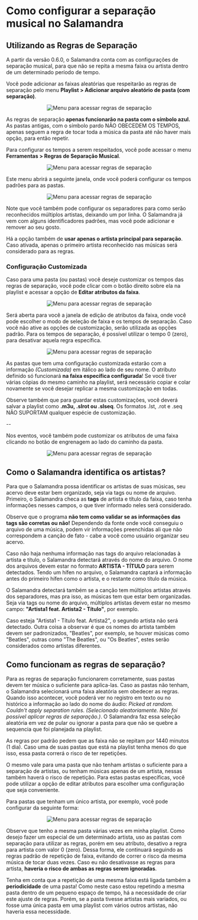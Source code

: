 # Como configurar a separação musical no Salamandra

## Utilizando as Regras de Separação

A partir da versão 0.6.0, o Salamandra conta com as configurações de separação musical, para que não se repita a mesma faixa ou artista dentro de um determinado período de tempo.

Você pode adicionar as faixas aleatórias que respeitarão as regras de separação pelo menu **Playlist > Adicionar arquivo aleatório de pasta (com separação)**.

<p align="center">
	<img src="Images/Separation/Separation_03.png" alt="Menu para acessar regras de separação"/>
</p>

As regras de separação **apenas funcionarão na pasta com o símbolo azul.** As pastas antigas, com o símbolo pardo NÃO OBECEDEM OS TEMPOS, apenas seguem a regra de tocar toda a música da pasta até não haver mais opção, para então repetir.

Para configurar os tempos a serem respeitados, você pode acessar o menu **Ferramentas > Regras de Separação Musical**.

<p align="center">
	<img src="Images/Separation/Separation_01.png" alt="Menu para acessar regras de separação"/>
</p>

Este menu abrirá a seguinte janela, onde você poderá configurar os tempos padrões para as pastas.

<p align="center">
	<img src="Images/Separation/Separation_02.png" alt="Menu para acessar regras de separação"/>
</p>

Note que você também pode configurar os separadores para como serão reconhecidos múltiplos artistas, deixando um por linha. O Salamandra já vem com alguns identificadores padrões, mas você pode adicionar e remover ao seu gosto.

Há a opção também de **usar apenas o artista principal para separação**. Caso ativada, apenas o primeiro artista reconhecido nas músicas será considerado para as regras.

### Configuração Customizada

Caso para uma pasta (ou pastas) você deseje customizar os tempos das regras de separação, você pode clicar com o botão direito sobre ela na playlist e acessar a opção de **Editar atributos da faixa**.

<p align="center">
	<img src="Images/Separation/Separation_04.png" alt="Menu para acessar regras de separação"/>
</p>

Será aberta para você a janela de edição de atributos da faixa, onde você pode escolher o modo de seleção de faixa e os tempos de separação. Caso você não ative as opções de customização, serão utilizada as opções padrão. Para os tempos de separação, é possível utilizar o tempo 0 (zero), para desativar aquela regra específica.

<p align="center">
	<img src="Images/Separation/Separation_05.png" alt="Menu para acessar regras de separação"/>
</p>

As pastas que tem uma configuração customizada estarão com a informação *(Customizada)* em itálico ao lado de seu nome. O atributo definido só funcionará **na faixa específica configurada**! Se você tiver várias cópias do mesmo caminho na playlist, será necessário copiar e colar novamente se você desejar replicar a mesma customização em todas.

Observe também que para guardar estas customizações, você deverá salvar a playlist como **.m3u, .slrot ou .slseq**. Os formatos .lst, .rot e .seq NÃO SUPORTAM qualquer espécie de customização.

--

Nos eventos, você também pode customizar os atributos de uma faixa clicando no botão de engrenagem ao lado do caminho da pasta.

<p align="center">
	<img src="Images/Separation/Separation_06.png" alt="Menu para acessar regras de separação"/>
</p>

## Como o Salamandra identifica os artistas?

Para que o Salamandra possa identificar os artistas de suas músicas, seu acervo deve estar bem organizado, seja via tags ou nome de arquivo. Primeiro, o Salamandra checa as **tags** de artista e título da faixa, caso tenha informações nesses campos, o que tiver informado neles será considerado. 

Observe que o programa **não tem como validar se as informações das tags são corretas ou não!** Dependendo da fonte onde você conseguiu o arquivo de uma música, podem vir informações preenchidas ali que não correspondem a canção de fato - cabe a você como usuário organizar seu acervo.

Caso não haja nenhuma informação nas tags do arquivo relacionadas à artista e título, o Salamandra detectará através do nome do arquivo. O nome dos arquivos devem estar no formato **ARTISTA - TÍTULO** para serem detectados. Tendo um hífen no arquivo, o Salamandra captará a informação antes do primeiro hífen como o artista, e o restante como título da música.

O Salamandra detectará também se a canção tem múltiplos artistas através dos separadores, mas pra isso, as músicas tem que estar bem organizadas. Seja via tags ou nome do arquivo, múltiplos artistas devem estar no mesmo campo: **"Artista1 feat. Artista2 - Título"**, por exemplo. 

Caso esteja "Artista1 - Título feat. Artista2", o segundo artista não será detectado. Outra coisa a observar é que os nomes do artista também devem ser padronizados, "Beatles", por exemplo, se houver músicas como "Beatles", outras como "The Beatles", ou "Os Beatles", estes serão considerados como artistas diferentes.

## Como funcionam as regras de separação?

Para as regras de separação funcionarem corretamente, suas pastas devem ter música o suficiente para aplica-las. Caso as pastas não tenham, o Salamandra selecionará uma faixa aleatória sem obedecer as regras. Quando isso acontecer, você poderá ver no registro em texto ou no histórico a informação ao lado do nome do áudio: *Picked at random. Couldn't apply separation rules. (Selecionado aleatoriamente. Não foi possível aplicar regras de separação.)*. O Salamandra faz essa seleção aleatória em vez de pular ou ignorar a pasta para que não se quebre a sequencia que foi planejada na playlist.

As regras por padrão pedem que as faixa não se repitam por 1440 minutos (1 dia). Caso uma de suas pastas que está na playlist tenha menos do que isso, essa pasta correrá o risco de ter repetições. 

O mesmo vale para uma pasta que não tenham artistas o suficiente para a separação de artistas, ou tenham músicas apenas de um artista, nessas também haverá o risco de repetição. Para estas pastas específicas, você pode utilizar a opção de editar atributos para escolher uma configuração que seja conveniente.

Para pastas que tenham um único artista, por exemplo, você pode configurar da seguinte forma:

<p align="center">
	<img src="Images/Separation/Separation_07.png" alt="Menu para acessar regras de separação"/>
</p>

Observe que tenho a mesma pasta várias vezes em minha playlist. Como desejo fazer um especial de um determinado artista, uso as pastas com separação para utilizar as regras, porém em seu atributo, desativo a regra para artista com valor 0 (zero). Dessa forma, ele continuará seguindo as regras padrão de repetição de faixa, evitando de correr o risco da mesma música de tocar duas vezes. Caso eu não desativasse as regras para artista, **haveria o risco de ambas as regras serem ignoradas**.

Tenha em conta que a repetição de uma mesma faixa está ligada também a **periodicidade** de uma pasta! Como neste caso estou repetindo a mesma pasta dentro de um pequeno espaço de tempo, há a necessidade de criar este ajuste de regras. Porém, se a pasta tivesse artistas mais variados, ou fosse uma única pasta em uma playlist com vários outros artistas, não haveria essa necessidade.